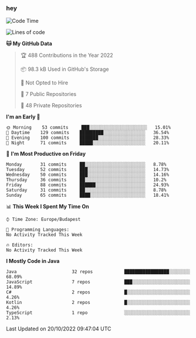 ### hey

<!--START_SECTION:waka-->
![Code Time](http://img.shields.io/badge/Code%20Time-801%20hrs%2035%20mins-blue)

![Lines of code](https://img.shields.io/badge/From%20Hello%20World%20I%27ve%20Written-478%20Thousand%20lines%20of%20code-blue)

**🐱 My GitHub Data** 

> 🏆 488 Contributions in the Year 2022
 > 
> 📦 98.3 kB Used in GitHub's Storage 
 > 
> 🚫 Not Opted to Hire
 > 
> 📜 7 Public Repositories 
 > 
> 🔑 48 Private Repositories  
 > 
**I'm an Early 🐤** 

```text
🌞 Morning    53 commits     ███░░░░░░░░░░░░░░░░░░░░░░   15.01% 
🌆 Daytime    129 commits    █████████░░░░░░░░░░░░░░░░   36.54% 
🌃 Evening    100 commits    ███████░░░░░░░░░░░░░░░░░░   28.33% 
🌙 Night      71 commits     █████░░░░░░░░░░░░░░░░░░░░   20.11%

```
📅 **I'm Most Productive on Friday** 

```text
Monday       31 commits     ██░░░░░░░░░░░░░░░░░░░░░░░   8.78% 
Tuesday      52 commits     ███░░░░░░░░░░░░░░░░░░░░░░   14.73% 
Wednesday    50 commits     ███░░░░░░░░░░░░░░░░░░░░░░   14.16% 
Thursday     36 commits     ██░░░░░░░░░░░░░░░░░░░░░░░   10.2% 
Friday       88 commits     ██████░░░░░░░░░░░░░░░░░░░   24.93% 
Saturday     31 commits     ██░░░░░░░░░░░░░░░░░░░░░░░   8.78% 
Sunday       65 commits     ████░░░░░░░░░░░░░░░░░░░░░   18.41%

```


📊 **This Week I Spent My Time On** 

```text
⌚︎ Time Zone: Europe/Budapest

💬 Programming Languages: 
No Activity Tracked This Week

🔥 Editors: 
No Activity Tracked This Week

```

**I Mostly Code in Java** 

```text
Java                     32 repos            █████████████████░░░░░░░░   68.09% 
JavaScript               7 repos             ███░░░░░░░░░░░░░░░░░░░░░░   14.89% 
C#                       2 repos             █░░░░░░░░░░░░░░░░░░░░░░░░   4.26% 
Kotlin                   2 repos             █░░░░░░░░░░░░░░░░░░░░░░░░   4.26% 
TypeScript               1 repo              ░░░░░░░░░░░░░░░░░░░░░░░░░   2.13%

```



 Last Updated on 20/10/2022 09:47:04 UTC
<!--END_SECTION:waka-->
